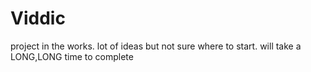 # Viddic
project in the works. lot of ideas but not sure where to start. will take a LONG,LONG time to complete
